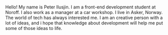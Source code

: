 ###  
Hello! My name is Peter Ilusjin. I am a front-end development student at Noroff. I also work as a manager at a car workshop. 
I live in Asker, Norway. The world of tech has always interested me. I am an creative person with a lot of ideas, and i hope that knowledge about development will help me put some of those ideas to life.

<!--
**Pilusjin/Pilusjin** is a ✨ _special_ ✨ repository because its `README.md` (this file) appears on your GitHub profile.

Here are some ideas to get you started:

Hello! My name is Peter Ilusjin. I am a front-end development student at Noroff. I also work as a manager at a car workshop. 
I live in Asker, Norway. The world of tech has always interested me. I am an creative person with a lot of ideas, and i hope that knowledge about development will help me put some of those ideas to life.
-->
